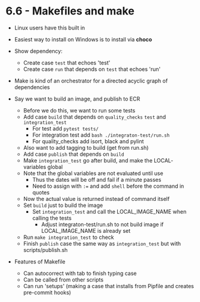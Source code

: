 # 6.6 - Makefiles and make
- Linux users have this built in
- Easiest way to install on Windows is to install via **choco**

- Show dependency:
	- Create case `test` that echoes 'test'
	- Create case `run` that depends on `test` that echoes 'run'
- Make is kind of an orchestrator for a directed acyclic graph of dependencies

- Say we want to build an image, and publish to ECR
	- Before we do this, we want to run some tests
	- Add case `build` that depends on `quality_checks` `test` and `integration_test`
		- For test add `pytest tests/`
		- For integration test add `bash ./integraton-test/run.sh`
		- For quality_checks add isort, black and pylint
	- Also want to add tagging to build (get from run.sh)
	- Add case `publish` that depends on `build`
	- Make `integration_test` go after build, and make the LOCAL- variables global
	- Note that the global variables are not evaluated until use
		- Thus the dates will be off and fail if a minute passes
		- Need to assign with `:=` and add `shell` before the command in quotes	
	- Now the actual value is returned instead of command itself
	- Set `build` just to build the image
		- Set `integration_test` and call the LOCAL_IMAGE_NAME when calling the tests
			- Adjust integraton-test/run.sh to not build image if LOCAL_IMAGE_NAME is already set
	- Run `make integration_test` to check
	- Finish `publish` case the same way as `integration_test` but with scripts/publish.sh

- Features of Makefile
	- Can autocorrect with tab to finish typing case
	- Can be called from other scripts
	- Can run 'setups' (making a case that installs from Pipfile and creates pre-commit hooks)

